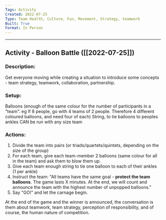 ```yaml
---
Tags: Activity
Created: 2022-07-25
Type: Team Health, Culture, Fun, Movement, Strategy, teamwork
Built: True
Format: In Person
---
```


--------------------------------------------------------------------------------
## Activity - Balloon Battle ([[2022-07-25]])
### Description: 
Get everyone moving while creating a situation to introduce some concepts - team strategy, teamwork, collaboration, partnership.

### Setup: 
Balloons (enough of the same colour for the number of participants in a "team". eg If 8 people, go with 4 teams of 2 people. Therefore 4 different coloured balloons, and need four of each)
String, to tie balloons to peoples ankles
CAN be run with any size team

### Actions: 
1. Divide the team into pairs (or triads/quartets/quintets, depending on the size of the group)
2. For each team, give each team-member 2 balloons (same colour for all in the team) and ask them to blow them up.
3. Give each team enough string to tie one balloon to each of their ankles (1 per ankle)
4. Instruct the team:
		"All teams have the same goal - **protect the team balloons**. The game lasts X minutes. At the end, we will count and announce the team with the highest number of unpopped balloons."
5. Say "GO!" and let the carnage begin.

At the end of the game and the winner is announced, the conversation is them about teamwork, team strategy, perception of responsibility, and of course, the human nature of competition.